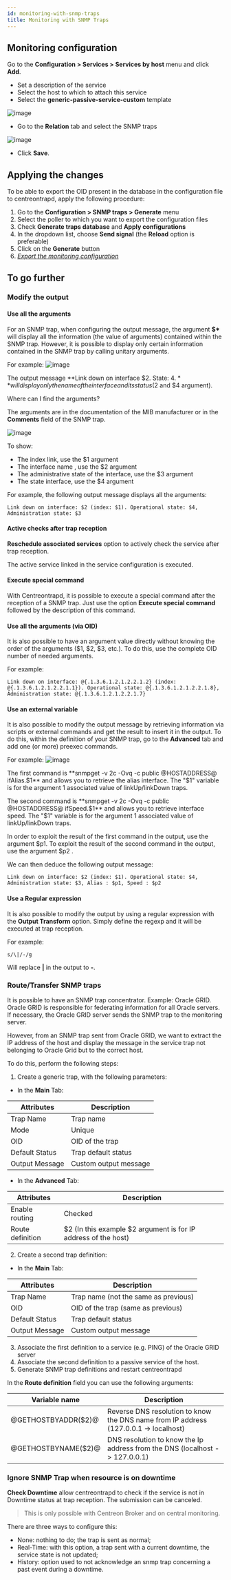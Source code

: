 ```yaml
---
id: monitoring-with-snmp-traps
title: Monitoring with SNMP Traps
---
```


## Monitoring configuration

Go to the **Configuration > Services > Services by host** menu and click **Add**.

* Set a description of the service
* Select the host to which to attach this service
* Select the **generic-passive-service-custom** template

![image](../../assets/configuration/06createpassiveservice.png)

* Go to the **Relation** tab and select the SNMP traps

![image](../../assets/configuration/06servicetrapsrelation.png)

* Click **Save**.

## Applying the changes

To be able to export the OID present in the database in the configuration file to centreontrapd, apply the following procedure:

1. Go to the **Configuration > SNMP traps > Generate** menu
2. Select the poller to which you want to export the configuration files
3. Check **Generate traps database** and **Apply configurations**
4. In the dropdown list, choose **Send signal** (the **Reload** option is preferable)
5. Click on the **Generate** button
6. *[Export the monitoring configuration](../monitoring-servers/deploying-a-configuration.md)*

## To go further

### Modify the output

#### Use all the arguments

For an SNMP trap, when configuring the output message, the argument **$\*** will display all the information (the value of
arguments) contained within the SNMP trap. However, it is possible to display only certain information contained in the
SNMP trap by calling unitary arguments.

For example:
![image](../../assets/configuration/06servicetrapsrelation.png)

The output message **Link down on interface $2. State: $4.** will display only the name of the interface and its status
($2 and $4 argument).

Where can I find the arguments?

The arguments are in the documentation of the MIB manufacturer or in the **Comments** field of the SNMP trap.

![image](../../assets/configuration/klinkcomment.png)

To show:

* The index link, use the $1 argument
* The interface name , use the $2 argument
* The administrative state of the interface, use the $3 argument
* The state interface, use the $4 argument

For example, the following output message displays all the arguments:

``` shell
Link down on interface: $2 (index: $1). Operational state: $4, Administration state: $3
```

#### Active checks after trap reception

**Reschedule associated services** option to actively check the service after trap reception.

The active service linked in the service configuration is executed.

#### Execute special command

With Centreontrapd, it is possible to execute a special command after the reception of a SNMP trap. Just use the option
**Execute special command** followed by the description of this command.

#### Use all the arguments (via OID)

It is also possible to have an argument value directly without knowing the order of the arguments ($1, $2, $3, etc.). To do this,
use the complete OID number of needed arguments.

For example:

``` shell
Link down on interface: @{.1.3.6.1.2.1.2.2.1.2} (index: @{.1.3.6.1.2.1.2.2.1.1}). Operational state: @{.1.3.6.1.2.1.2.2.1.8}, Administration state: @{.1.3.6.1.2.1.2.2.1.7}
```

#### Use an external variable

It is also possible to modify the output message by retrieving information via scripts or external commands and get the
result to insert it in the output.
To do this, within the definition of your SNMP trap, go to the **Advanced** tab and add one (or more) preexec commands.

For example:
![image](../../assets/configuration/kpreexec.png)

The first command is **snmpget -v 2c -Ovq -c public @HOSTADDRESS@ ifAlias.$1** and allows you to retrieve the alias
interface. The "$1" variable is for the argument 1 associated value of linkUp/linkDown traps.

The second command is **snmpget -v 2c -Ovq -c public @HOSTADDRESS@ ifSpeed.$1** and allows you to retrieve interface speed.
The "$1" variable is for the argument 1 associated value of linkUp/linkDown traps.

In order to exploit the result of the first command in the output, use the argument $p1. To exploit the
result of the second command in the output, use the argument $p2 .

We can then deduce the following output message:

``` shell
Link down on interface: $2 (index: $1). Operational state: $4, Administration state: $3, Alias : $p1, Speed : $p2
```

#### Use a Regular expression

It is also possible to modify the output by using a regular expression with the **Output Transform** option. Simply
define the regexp and it will be executed at trap reception.

For example:

``` shell
s/\|/-/g
```

Will replace **|** in the output to **-**.

### Route/Transfer SNMP traps

It is possible to have an SNMP trap concentrator. Example: Oracle GRID.
Oracle GRID is responsible for federating information for all Oracle servers. If necessary, the Oracle GRID server sends the SNMP trap to the monitoring server.

However, from an SNMP trap sent from Oracle GRID, we want to extract the IP address of the host and display the message in the service trap not belonging to Oracle Grid but to the correct host.

To do this, perform the following steps:

1. Create a generic trap, with the following parameters:

* In the **Main** Tab:

| Attributes     | Description           |
| -------------- | --------------------- |
| Trap Name      | Trap name             |
| Mode           | Unique                |
| OID            | OID of the trap       |
| Default Status | Trap default status   |
| Output Message | Custom output message |

* In the **Advanced** Tab:

| Attributes       | Description                                                    |
| ---------------- | -------------------------------------------------------------- |
| Enable routing   | Checked                                                        |
| Route definition | $2 (In this example $2 argument is for IP address of the host) |

2. Create a second trap definition:

* In the **Main** Tab:

| Attributes     | Description                          |
| -------------- | ------------------------------------ |
| Trap Name      | Trap name (not the same as previous) |
| OID            | OID of the trap (same as previous)   |
| Default Status | Trap default status                  |
| Output Message | Custom output message                |

3. Associate the first definition to a service (e.g. PING) of the Oracle GRID server
4. Associate the second definition to a passive service of the host.
5. Generate SNMP trap definitions and restart centreontrapd

In the **Route definition** field you can use the following arguments:

| Variable name       | Description                                                                           |
| ------------------- | ------------------------------------------------------------------------------------- |
| @GETHOSTBYADDR($2)@ | Reverse DNS resolution to know the DNS name from IP address (127.0.0.1 -\> localhost) |
| @GETHOSTBYNAME($2)@ | DNS resolution to know the Ip address from the DNS (localhost -\> 127.0.0.1)          |

### Ignore SNMP Trap when resource is on downtime

**Check Downtime** allow centreontrapd to check if the service is not in Downtime status at trap reception. The
submission can be canceled.

> This is only possible with Centreon Broker and on central monitoring.

There are three ways to configure this:

* None: nothing to do; the trap is sent as normal;
* Real-Time: with this option, a trap sent with a current downtime, the service state is not updated;
* History: option used to not acknowledge an snmp trap concerning a past event during a downtime.
